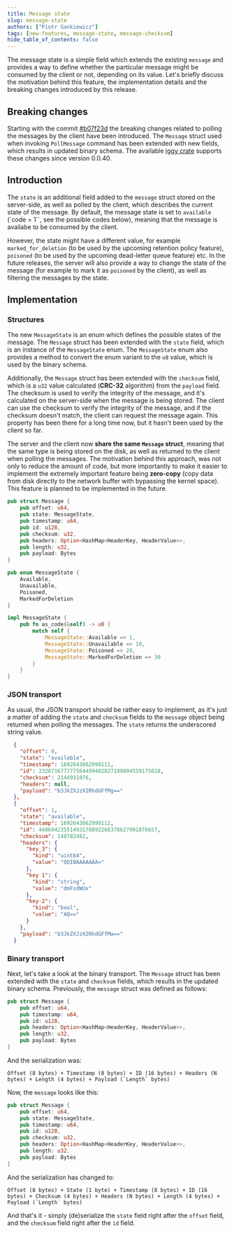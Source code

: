 ```yaml
---
title: Message state
slug: message-state
authors: ["Piotr Gankiewicz"]
tags: [new-features, message-state, message-checksum]
hide_table_of_contents: false
---
```


The message state is a simple field which extends the existing `message` and provides a way to define whether the particular message might be consumed by the client or not, depending on its value. Let's briefly discuss the motivation behind this feature, the implementation details and the breaking changes introduced by this release.

<!--truncate-->

## Breaking changes

Starting with the commit [#b07f23d](https://github.com/iggy-rs/iggy/commit/b07f23db798ffcda7c39650f34547f20137ff725) the breaking changes related to polling the messages by the client have been introduced. The `Message` struct used when invoking `PollMessage` command has been extended with new fields, which results in updated binary schema. The available [iggy crate](https://crates.io/crates/iggy) supports these changes since version 0.0.40.

## Introduction

The `state` is an additional field added to the `message` struct stored on the server-side, as well as polled by the client, which describes the current state of the message. By default, the message state is set to `available` (`code = 1``, see the possible codes below), meaning that the message is availabe to be consumed by the client.

However, the state might have a different value, for example `marked_for_deletion` (to be used by the upcoming retention policy feature), `poisoned` (to be used by the upcoming dead-letter queue feature) etc. In the future releases, the server will also provide a way to change the state of the message (for example to mark it as `poisoned` by the client), as well as filtering the messages by the state.

## Implementation

### Structures

The new `MessageState` is an enum which defines the possible states of the message. The `Message` struct has been extended with the `state` field, which is an instance of the `MessageState` enum. The `MessageState` enum also provides a method to convert the enum variant to the `u8` value, which is used by the binary schema.

Additionally, the `Message` struct has been extended with the `checksum` field, which is a `u32` value calculated (**CRC-32** algorithm) from the `payload` field. The checksum is used to verify the integrity of the message, and it's calculated on the server-side when the message is being stored. The client can use the checksum to verify the integrity of the message, and if the checksum doesn't match, the client can request the message again. This property has been there for a long time now, but it hasn't been used by the client so far.

The server and the client now **share the same `Message` struct**, meaning that the same type is being stored on the disk, as well as returned to the client when polling the messages. The motivation behind this approach, was not only to reduce the amount of code, but more importantly to make it easier to implement the extremely important feature being **zero-copy** (copy data from disk directly to the network buffer with bypassing the kernel space). This feature is planned to be implemented in the future.

```rust
pub struct Message {
    pub offset: u64,
    pub state: MessageState,
    pub timestamp: u64,
    pub id: u128,
    pub checksum: u32,
    pub headers: Option<HashMap<HeaderKey, HeaderValue>>,
    pub length: u32,
    pub payload: Bytes
}

pub enum MessageState {
    Available,
    Unavailable,
    Poisoned,
    MarkedForDeletion
}

impl MessageState {
    pub fn as_code(&self) -> u8 {
        match self {
            MessageState::Available => 1,
            MessageState::Unavailable => 10,
            MessageState::Poisoned => 20,
            MessageState::MarkedForDeletion => 30
        }
    }
}
```

### JSON transport

As usual, the JSON transport should be rather easy to implement, as it's just a matter of adding the `state` and `checksum` fields to the `message` object being returned when polling the messages. The `state` returns the underscored string value.

```json
  {
    "offset": 0,
    "state": "available",
    "timestamp": 1692643862990111,
    "id": 232071677777564499402827199894559175028,
    "checksum": 2144931076,
    "headers": null,
    "payload": "b3JkZXJzX2RhdGFfMg=="
  },
  {
    "offset": 1,
    "state": "available",
    "timestamp": 1692643862990112,
    "id": 44069423551493178892268378627901876657,
    "checksum": 148782482,
    "headers": {
      "key_3": {
        "kind": "uint64",
        "value": "QOIBAAAAAAA="
      },
      "key 1": {
        "kind": "string",
        "value": "dmFsdWUx"
      },
      "key-2": {
        "kind": "bool",
        "value": "AQ=="
      }
    },
    "payload": "b3JkZXJzX2RhdGFfMw=="
  }
```

### Binary transport

Next, let's take a look at the binary transport. The `Message` struct has been extended with the `state` and `checksum` fields, which results in the updated binary schema. Previously, the `message` struct was defined as follows:

```rust
pub struct Message {
    pub offset: u64,
    pub timestamp: u64,
    pub id: u128,
    pub headers: Option<HashMap<HeaderKey, HeaderValue>>,
    pub length: u32,
    pub payload: Bytes
}
```

And the serialization was:

```
Offset (8 bytes) + Timestamp (8 bytes) + ID (16 bytes) + Headers (N bytes) + Length (4 bytes) + Payload (`Length` bytes)
```

Now, the `message` looks like this:

```rust
pub struct Message {
    pub offset: u64,
    pub state: MessageState,
    pub timestamp: u64,
    pub id: u128,
    pub checksum: u32,
    pub headers: Option<HashMap<HeaderKey, HeaderValue>>,
    pub length: u32,
    pub payload: Bytes
}
```

And the serialization has changed to:

```
Offset (8 bytes) + State (1 byte) + Timestamp (8 bytes) + ID (16 bytes) + Checksum (4 bytes) + Headers (N bytes) + Length (4 bytes) + Payload (`Length` bytes)
```

And that's it - simply (de)serialize the `state` field right after the `offset` field, and the `checksum` field right after the `id` field.
